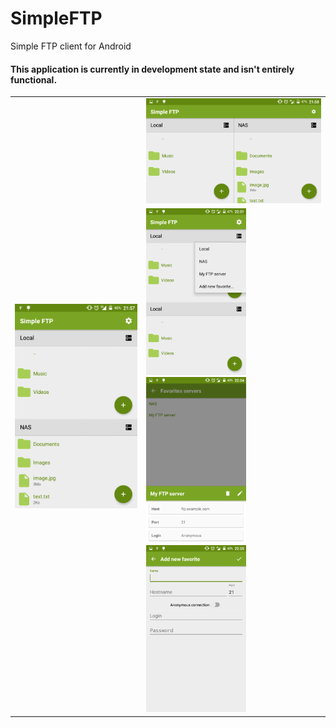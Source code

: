 # SimpleFTP
Simple FTP client for Android

#### This application is currently in development state and isn't entirely functional.

<div align="center">
  <table align="center" border="0">
    <tr>
      <td rowspan="2">
        <img src="/screenshots/main.png" width="350" style="float:left" />
      </td>
      <td>
        <img src="/screenshots/main_landscape.png" width="500" style="block"/>
      </td>
    </tr>
    <tr>
      <td>
        <img src="/screenshots/connection_menu.png" width="160"/>
        <img src="/screenshots/consult_server.png" width="160"/>
        <img src="/screenshots/create_server.png" width="160"/>
      </td>
    </tr>
  </table>
</div>



<p align="center">
  
</p>
